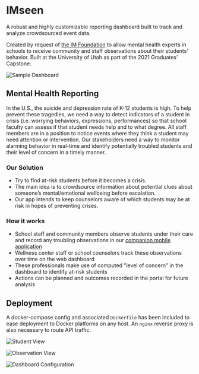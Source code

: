 # IMseen
A robust and highly customizable reporting dashboard built to track and analyze crowdsourced event data. 

Created by request of [the IM Foundation](https://www.theimfoundation.org/) to allow mental health experts in schools to receive community and staff observations about their students' behavior. Built at the University of Utah as part of the 2021 Graduates' Capstone.

![Sample Dashboard](https://user-images.githubusercontent.com/32319011/154618352-620dff37-674d-4038-9120-e41d93e7a234.png)

## Mental Health Reporting

In the U.S., the suicide and depression rate of K-12 students is high. To help prevent these tragedies, we need a way to detect indicators of a student in crisis (i.e. worrying behaviors, expressions, performances) so that school faculty can assess if that student needs help and to what degree. All staff members are in a position to notice events where they think a student may need attention or intervention. Our stakeholders need a way to monitor alarming behavior in real-time and identify potentially troubled students and their level of concern in a timely manner. 

### Our Solution

- Try to find at-risk students before it becomes a crisis.
- The main idea is to crowdsource information about potential clues about someone’s mental/emotional wellbeing before escalation.
- Our app intends to keep counselors aware of which students may be at risk in hopes of preventing crises.

### How it works

- School staff and community members observe students under their care and record any troubling observations in our [companion mobile application](https://github.com/t-nn-rj/im-seen-mobile)
- Wellness center staff or school counselors track these observations over time on the web dashboard
- These professionals make use of computed "level of concern" in the dashboard to identify at-risk students
- Actions can be planned and outcomes recorded in the portal for future analysis

## Deployment

A docker-compose config and associated `Dockerfile` has been included to ease deployment to Docker platforms on any host. An `nginx` reverse proxy is also necessary to route API traffic.


![Student View](https://user-images.githubusercontent.com/32319011/154618480-ff2b8f58-61f5-42a9-988c-1981758855d9.png)

![Observation View](https://user-images.githubusercontent.com/32319011/154618483-a5a1f817-a345-4599-8f4d-7ba4d21a3cb9.png)

![Dashboard Configuration](https://user-images.githubusercontent.com/32319011/154618489-6c58741b-a8e5-4b90-acfe-22595d60ac35.png)

